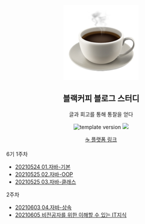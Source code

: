 <br/>
<p align="middle" >
  <img width="200px;" src="./src/images/coffee_emoji.png"/>
</p>
<h2 align="middle">블랙커피 블로그 스터디</h2>
<p align="middle">글과 회고를 통해 통찰을 얻다</p>
<p align="middle">
  <img src="https://img.shields.io/badge/version-1.0.0-blue?style=flat-square" alt="template version"/>
  <img src="https://img.shields.io/badge/language-md-md.svg?style=flat-square"/>
</p>

<p align="middle">
  <a href="https://blackcoffee.blog/">☕ 플랫폼 링크</a>
</p>

6기
1주차
- [20210524 01.자바-기본](https://codesweaver.github.io/java/2021/05/24/01.Java-Basic.html)
- [20210525 02.자바-OOP](https://codesweaver.github.io/java/2021/05/25/02.Java-OOP.html)
- [20210525 03.자바-클래스](https://codesweaver.github.io/java/2021/05/25/03.Java-Class.html)

2주차
- [20210603 04.자바-상속](https://codesweaver.github.io/java/2021/06/03/04.Java-Inheritance.html)
- [20210605 비전공자를 위한 이해할 수 있는 IT지식](https://codesweaver.github.io/book/2021/06/05/9791196918033.html)

